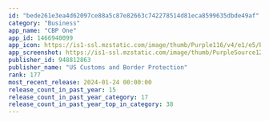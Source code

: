 ```yaml
---
id: "bede261e3ea4d62097ce88a5c87e82663c742278514d81eca8599635dbde49af"
category: "Business"
app_name: "CBP One"
app_id: 1466940099
app_icon: https://is1-ssl.mzstatic.com/image/thumb/Purple116/v4/e1/e5/b6/e1e5b6f1-a4d5-fa45-a1e6-381d79a0d8d2/AppIcon-1x_U007emarketing-0-7-0-85-220.png/1024x1024bb.png
app_screenshot: https://is1-ssl.mzstatic.com/image/thumb/PurpleSource124/v4/6b/d9/18/6bd9189b-9c0b-1c51-3d48-37d35433877b/37b90d9e-318c-49af-9b5e-dc8506a4e505_Onboarding.png/1242x2688bb.png
publisher_id: 948812863
publisher_name: "US Customs and Border Protection"
rank: 177
most_recent_release: 2024-01-24 00:00:00
release_count_in_past_year: 15
release_count_in_past_year_category: 17
release_count_in_past_year_top_in_category: 38
---
```

